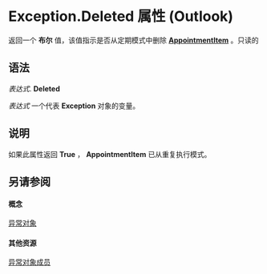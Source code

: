 
# Exception.Deleted 属性 (Outlook)

返回一个 **布尔** 值，该值指示是否从定期模式中删除 **[AppointmentItem](204a409d-654e-27aa-643a-8344c631b82d.md)** 。只读的


## 语法

 _表达式_. **Deleted**

 _表达式_ 一个代表 **Exception** 对象的变量。


## 说明

如果此属性返回 **True** ， **AppointmentItem** 已从重复执行模式。


## 另请参阅


#### 概念


[异常对象](010552b0-9ba6-c81b-1e3a-fd6a681e5163.md)
#### 其他资源


[异常对象成员](24ed9b18-34f0-cbe4-73a7-ac585628a990.md)